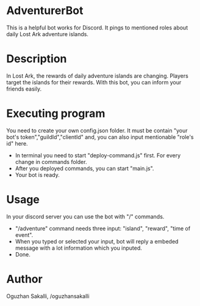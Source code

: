 # AdventurerBot
This is a helpful bot works for Discord. It pings to mentioned roles about daily Lost Ark adventure islands.

# Description
In Lost Ark, the rewards of daily adventure islands are changing. Players target the islands for their rewards. With this bot, you can inform your friends easily.

# Executing program
You need to create your own config.json folder. It must be contain "your bot's token","guildId","clientId" and, you can also input mentionable "role's id" here. 

- In terminal you need to start "deploy-command.js" first. For every change in commands folder.
- After you deployed commands, you can start "main.js".
- Your bot is ready.

# Usage
In your discord server you can use the bot with "/" commands.

- "/adventure" command needs three input: "island", "reward", "time of event".
- When you typed or selected your input, bot will reply a embeded message with a lot information which you inputed.
- Done.

# Author
Oguzhan Sakalli, /oguzhansakalli
